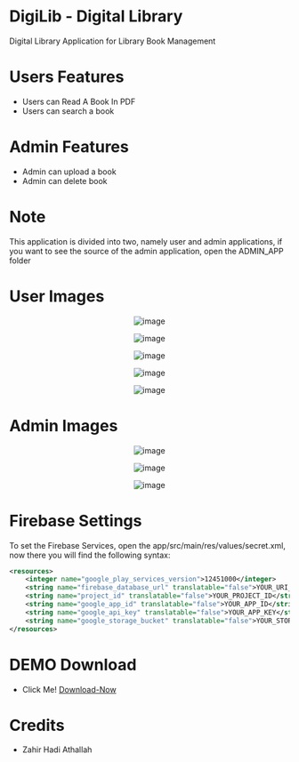 # DigiLib - Digital Library
Digital Library Application for Library Book Management

# Users Features

- Users can Read A Book In PDF
- Users can search a book

# Admin Features

- Admin can upload a book
- Admin can delete book

# Note

This application is divided into two, namely user and admin applications, if you want to see the source of the admin application, open the ADMIN_APP folder


# User Images

<p align="center">
<img src="https://github.com/Jahirrrr/DigiLib/blob/3ba253ec70a448143219e56ce9e75024bf44a91c/Screenshot_2024-02-04-19-58-27-028_com.digitalibrary.polyvorlabs-edit.jpg" alt="image"></a>
</p>

<p align="center">
<img src="https://github.com/Jahirrrr/DigiLib/blob/3ba253ec70a448143219e56ce9e75024bf44a91c/Screenshot_2024-02-04-19-58-49-412_com.digitalibrary.polyvorlabs-edit.jpg" alt="image"></a>
</p>

<p align="center">
<img src="https://github.com/Jahirrrr/DigiLib/blob/3ba253ec70a448143219e56ce9e75024bf44a91c/Screenshot_2024-02-04-19-59-05-523_com.digitalibrary.polyvorlabs-edit.jpg" alt="image"></a>
</p>

<p align="center">
<img src="https://github.com/Jahirrrr/DigiLib/blob/3ba253ec70a448143219e56ce9e75024bf44a91c/Screenshot_2024-02-04-19-59-39-633_com.digitalibrary.polyvorlabs-edit.jpg" alt="image"></a>
</p>

<p align="center">
<img src="https://github.com/Jahirrrr/DigiLib/blob/3ba253ec70a448143219e56ce9e75024bf44a91c/Screenshot_2024-02-04-20-00-05-223_com.digitalibrary.polyvorlabs-edit.jpg" alt="image"></a>
</p>


# Admin Images

<p align="center">
<img src="https://github.com/Jahirrrr/DigiLib/blob/4ee420505010102ec725687cb5d505527c2185b8/ADMIN_APP/Screenshot_2024-02-04-20-22-07-525_com.digitalibraryadmin.polyvorlabs-edit.jpg" alt="image"></a>
</p>

<p align="center">
<img src="https://github.com/Jahirrrr/DigiLib/blob/4ee420505010102ec725687cb5d505527c2185b8/ADMIN_APP/Screenshot_2024-02-04-20-22-19-287_com.digitalibraryadmin.polyvorlabs-edit.jpg" alt="image"></a>
</p>

<p align="center">
<img src="https://github.com/Jahirrrr/DigiLib/blob/4ee420505010102ec725687cb5d505527c2185b8/ADMIN_APP/Screenshot_2024-02-04-20-22-35-570_com.digitalibraryadmin.polyvorlabs-edit.jpg" alt="image"></a>
</p>



# Firebase Settings

To set the Firebase Services, open the app/src/main/res/values/secret.xml, now there you will find the following syntax:

```xml
<resources>
	<integer name="google_play_services_version">12451000</integer>
	<string name="firebase_database_url" translatable="false">YOUR_URI_DATABASE</string>
	<string name="project_id" translatable="false">YOUR_PROJECT_ID</string>
	<string name="google_app_id" translatable="false">YOUR_APP_ID</string>
	<string name="google_api_key" translatable="false">YOUR_APP_KEY</string>
	<string name="google_storage_bucket" translatable="false">YOUR_STORAGE_BUCKET</string>
</resources>

```



# DEMO Download

- Click Me! [Download-Now](https://github.com/Jahirrrr/DigiLib/releases)

# Credits

- Zahir Hadi Athallah

